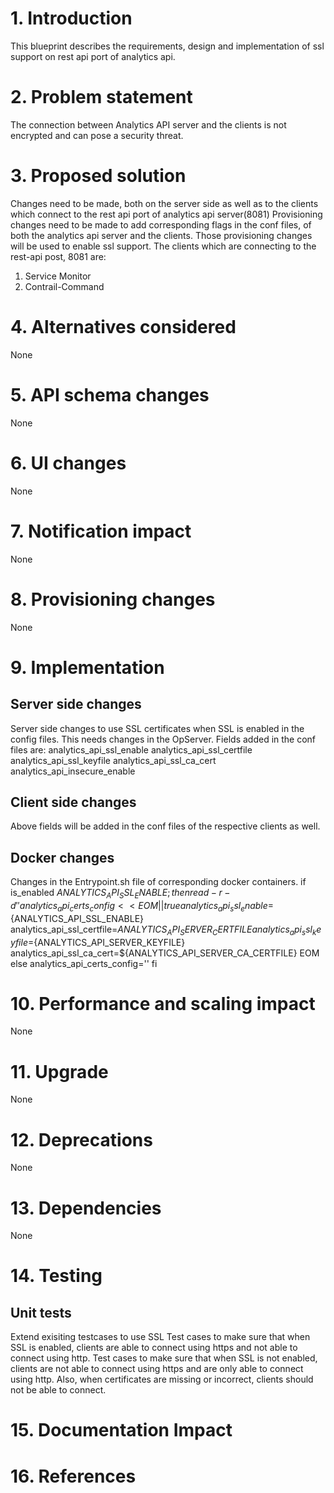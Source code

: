 # 1. Introduction
This blueprint describes the requirements, design and implementation of ssl support on rest api port of analytics api.

# 2. Problem statement
The connection between Analytics API server and the clients is not encrypted and can pose a security threat.

# 3. Proposed solution
Changes need to be made, both on the server side as well as to the clients which connect to the rest api port of analytics api server(8081)
Provisioning changes need to be made to add corresponding flags in the conf files, of both the analytics api server and the clients.
Those provisioning changes will be used to enable ssl support.
The clients which are connecting to the rest-api post, 8081 are:
1. Service Monitor
2. Contrail-Command

# 4. Alternatives considered
None

# 5. API schema changes
None

# 6. UI changes
None

# 7. Notification impact
None

# 8. Provisioning changes
None

# 9. Implementation
## Server side changes
Server side changes to use SSL certificates when SSL is enabled in the config files. This needs changes in the OpServer.
Fields added in the conf files are:
    analytics_api_ssl_enable
    analytics_api_ssl_certfile
    analytics_api_ssl_keyfile
    analytics_api_ssl_ca_cert
    analytics_api_insecure_enable

## Client side changes
Above fields will be added in the conf files of the respective clients as well.

## Docker changes
Changes in the Entrypoint.sh file of corresponding docker containers.
if is_enabled ${ANALYTICS_API_SSL_ENABLE} ; then
  read -r -d '' analytics_api_certs_config << EOM || true
analytics_api_ssl_enable=${ANALYTICS_API_SSL_ENABLE}
analytics_api_ssl_certfile=${ANALYTICS_API_SERVER_CERTFILE}
analytics_api_ssl_keyfile=${ANALYTICS_API_SERVER_KEYFILE}
analytics_api_ssl_ca_cert=${ANALYTICS_API_SERVER_CA_CERTFILE}
EOM
else
    analytics_api_certs_config=''
fi


# 10. Performance and scaling impact
None

# 11. Upgrade
None

# 12. Deprecations
None

# 13. Dependencies
None

# 14. Testing
## Unit tests
Extend exisiting testcases to use SSL
Test cases to make sure that when SSL is enabled, clients are able to connect using https and  not able to connect using http.
Test cases to make sure that when SSL is not enabled, clients are not able to connect using https and are only able to connect using http.
Also, when certificates are missing or incorrect, clients should not be able to connect.


# 15. Documentation Impact

# 16. References
